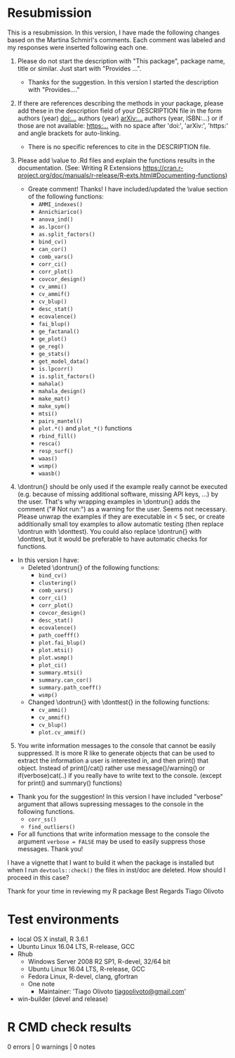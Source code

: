 # Resubmission
This is a resubmission. In this version, I have made the following changes based on the Martina Schmirl's comments. Each comment was labeled and my responses were inserted following each one.

1. Please do not start the description with "This package", package name, title or similar. Just start with "Provides ...".
   * Thanks for the suggestion. In this version I started the description with "Provides...."

2. If there are references describing the methods in your package, please add these in the description field of your DESCRIPTION file in the form authors (year) <doi:...> authors (year) <arXiv:...> authors (year, ISBN:...) or if those are not available: <https:...> with no space after 'doi:', 'arXiv:', 'https:' and angle brackets for auto-linking.
   * There is no specific references to cite in the DESCRIPTION file.
   
3. Please add \\value to .Rd files and explain the functions results in the documentation. (See: Writing R Extensions
<https://cran.r-project.org/doc/manuals/r-release/R-exts.html#Documenting-functions>)
   * Greate comment! Thanks! I have included/updated the \\value section of the following functions:
      * `AMMI_indexes()`
      * `Annichiarico()`
      * `anova_ind()`
      * `as.lpcor()`
      * `as.split_factors()`
      * `bind_cv()`
      * `can_cor()`
      * `comb_vars()`
      * `corr_ci()`
      * `corr_plot()`
      * `covcor_design()`
      * `cv_ammi()`
      * `cv_ammif()`
      * `cv_blup()`
      * `desc_stat()`
      * `ecovalence()`
      * `fai_blup()`
      * `ge_factanal()`
      * `ge_plot()`
      * `ge_reg()`
      * `ge_stats()`
      * `get_model_data()`
      * `is.lpcorr()`
      * `is.split_factors()`
      * `mahala()`
      * `mahala_design()`
      * `make_mat()`
      * `make_sym()`
      * `mtsi()`
      * `pairs_mantel()`
      * `plot.*()` and `plot_*()` functions
      * `rbind_fill()`
      * `resca()`
      * `resp_surf()` 
      * `waas()`
      * `wsmp()`
      * `waasb()`
      
4. \\dontrun{} should be only used if the example really cannot be executed (e.g. because of missing additional software, missing API keys, ...) by the user. That's why wrapping examples in \\dontrun{} adds the comment ("# Not run:") as a warning for the user. Seems not necessary. Please unwrap the examples if they are executable in < 5 sec, or create additionally small toy examples to allow automatic testing (then replace \\dontrun with \\donttest). You could also replace \\dontrun{} with \\donttest, but it would be preferable to have automatic checks for functions.

* In this version I have:
   * Deleted \\dontrun{} of the following functions:
      * `bind_cv()`
      * `clustering()`
      * `comb_vars()`
      * `corr_ci()`
      * `corr_plot()`
      * `covcor_design()`
      * `desc_stat()`
      * `ecovalence()`
      * `path_coefff()`
      * `plot.fai_blup()`
      * `plot.mtsi()`
      * `plot.wsmp()`
      * `plot_ci()`
      * `summary.mtsi()`
      * `summary.can_cor()`
      * `summary.path_coeff()`
      * `wsmp()`
   * Changed \\dontrun{} with \\donttest{} in the following functions:
      * `cv_ammi()`
      * `cv_ammif()`
      * `cv_blup()`
      * `plot.cv_ammif()`
      

5. You write information messages to the console that cannot be easily suppressed. It is more R like to generate objects that can be used to extract the information a user is interested in, and then print() that object. Instead of print()/cat() rather use message()/warning()  or if(verbose)cat(..) if you really have to write text to the console. (except for print() and summary() functions)

* Thank you for the suggestion! In this version I have included "verbose" argument that allows supressing messages to the console in the following functions.
   * `corr_ss()`
   * `find_outliers()`
* For all functions that write information message to the console the argument `verbose = FALSE` may be used to easily suppress those messages. Thank you!

I have a vignette that I want to build it when the package is installed but when I run `devtools::check()` the files in inst/doc are deleted. How should I proceed in this case?

Thank for your time in reviewing my R package
Best Regards
Tiago Olivoto

# Test environments

- local OS X install, R 3.6.1
- Ubuntu Linux 16.04 LTS, R-release, GCC
- Rhub
   - Windows Server 2008 R2 SP1, R-devel, 32/64 bit
   - Ubuntu Linux 16.04 LTS, R-release, GCC
   - Fedora Linux, R-devel, clang, gfortran
   - One note
      - Maintainer: 'Tiago Olivoto <tiagoolivoto@gmail.com>'
- win-builder (devel and release)

# R CMD check results
0 errors | 0 warnings | 0 notes
